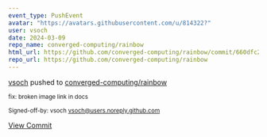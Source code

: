 ```yaml
---
event_type: PushEvent
avatar: "https://avatars.githubusercontent.com/u/814322?"
user: vsoch
date: 2024-03-09
repo_name: converged-computing/rainbow
html_url: https://github.com/converged-computing/rainbow/commit/660dfc2c2f89c2f1c2249a7d0a003cfa2a35c12a
repo_url: https://github.com/converged-computing/rainbow
---
```


<a href='https://github.com/vsoch' target='_blank'>vsoch</a> pushed to <a href='https://github.com/converged-computing/rainbow' target='_blank'>converged-computing/rainbow</a>

<small>fix: broken image link in docs

Signed-off-by: vsoch <vsoch@users.noreply.github.com></small>

<a href='https://github.com/converged-computing/rainbow/commit/660dfc2c2f89c2f1c2249a7d0a003cfa2a35c12a' target='_blank'>View Commit</a>